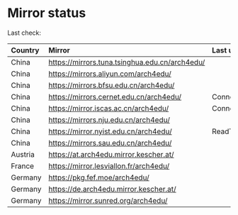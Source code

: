 <script src="./time.js"></script>
# Mirror status
Last check: <script type="text/javascript">localize(1710051659.7309177);</script>

|Country|Mirror|Last update|
|:------|:-----|:----------|
|China|https://mirrors.tuna.tsinghua.edu.cn/arch4edu/|<script type="text/javascript">localize(1710009097);</script>|
|China|https://mirrors.aliyun.com/arch4edu/|<script type="text/javascript">localize(1710009097);</script>|
|China|https://mirrors.bfsu.edu.cn/arch4edu/|<script type="text/javascript">localize(1710009097);</script>|
|China|https://mirrors.cernet.edu.cn/arch4edu/|ConnectionError|
|China|https://mirror.iscas.ac.cn/arch4edu/|ConnectionError|
|China|https://mirrors.nju.edu.cn/arch4edu/|<script type="text/javascript">localize(1710009097);</script>|
|China|https://mirror.nyist.edu.cn/arch4edu/|ReadTimeout|
|China|https://mirrors.sau.edu.cn/arch4edu/|<script type="text/javascript">localize(1710009097);</script>|
|Austria|https://at.arch4edu.mirror.kescher.at/|<script type="text/javascript">localize(1710009097);</script>|
|France|https://mirror.lesviallon.fr/arch4edu/|<script type="text/javascript">localize(1709965987);</script>|
|Germany|https://pkg.fef.moe/arch4edu/|<script type="text/javascript">localize(1710009097);</script>|
|Germany|https://de.arch4edu.mirror.kescher.at/|<script type="text/javascript">localize(1710009097);</script>|
|Germany|https://mirror.sunred.org/arch4edu/|<script type="text/javascript">localize(1710009097);</script>|

<script src="./tablefilter/tablefilter.js"></script>
<script src="./table.js"></script>